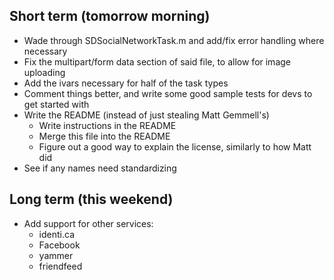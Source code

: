 ## Short term (tomorrow morning)

- Wade through SDSocialNetworkTask.m and add/fix error handling where necessary
- Fix the multipart/form data section of said file, to allow for image uploading
- Add the ivars necessary for half of the task types
- Comment things better, and write some good sample tests for devs to get started with
- Write the README (instead of just stealing Matt Gemmell's)
	- Write instructions in the README
	- Merge this file into the README
	- Figure out a good way to explain the license, similarly to how Matt did
- See if any names need standardizing

## Long term (this weekend)

- Add support for other services:
	- identi.ca
	- Facebook
	- yammer
	- friendfeed
